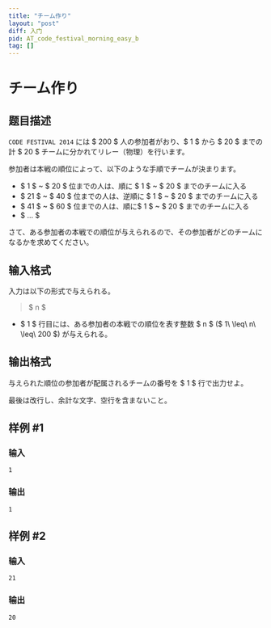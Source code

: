 ```yaml
---
title: "チーム作り"
layout: "post"
diff: 入门
pid: AT_code_festival_morning_easy_b
tag: []
---
```


# チーム作り

## 题目描述

[problemUrl]: https://atcoder.jp/contests/code-festival-2014-morning-easy/tasks/code_festival_morning_easy_b

`CODE FESTIVAL 2014` には $ 200 $ 人の参加者がおり、$ 1 $ から $ 20 $ までの計 $ 20 $ チームに分かれてリレー（物理）を行います。

参加者は本戦の順位によって、以下のような手順でチームが決まります。

- $ 1 $ ~ $ 20 $ 位までの人は、順に $ 1 $ ~ $ 20 $ までのチームに入る
- $ 21 $ ~ $ 40 $ 位までの人は、逆順に $ 1 $ ~ $ 20 $ までのチームに入る
- $ 41 $ ~ $ 60 $ 位までの人は、順に$ 1 $ ~ $ 20 $ までのチームに入る
- $ ... $

さて、ある参加者の本戦での順位が与えられるので、その参加者がどのチームになるかを求めてください。

## 输入格式

入力は以下の形式で与えられる。

> $ n $

- $ 1 $ 行目には、ある参加者の本戦での順位を表す整数 $ n $ ($ 1\ \leq\ n\ \leq\ 200 $) が与えられる。

## 输出格式

与えられた順位の参加者が配属されるチームの番号を $ 1 $ 行で出力せよ。

最後は改行し、余計な文字、空行を含まないこと。

## 样例 #1

### 输入

```
1
```

### 输出

```
1
```

## 样例 #2

### 输入

```
21
```

### 输出

```
20
```

